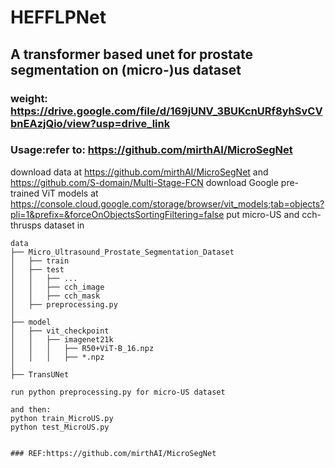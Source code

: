 # HEFFLPNet

## A transformer based unet for prostate segmentation on (micro-)us dataset 

### weight: https://drive.google.com/file/d/169jUNV_3BUKcnURf8yhSvCVbnEAzjQio/view?usp=drive_link

### Usage:refer to: https://github.com/mirthAI/MicroSegNet
download data at https://github.com/mirthAI/MicroSegNet and https://github.com/S-domain/Multi-Stage-FCN
download Google pre-trained ViT models at https://console.cloud.google.com/storage/browser/vit_models;tab=objects?pli=1&prefix=&forceOnObjectsSortingFiltering=false
put micro-US and cch-thrusps dataset in 

```plaintext
data
├── Micro_Ultrasound_Prostate_Segmentation_Dataset
│   ├── train
│   ├── test
│   │   ├── ...
│   │   ├── cch_image
│   │   ├── cch_mask
│   ├── preprocessing.py
│
├── model
│   ├── vit_checkpoint
│   │   ├── imagenet21k
│   │   │   ├── R50+ViT-B_16.npz
│   │   │   ├── *.npz
│
├── TransUNet

run python preprocessing.py for micro-US dataset

and then:
python train_MicroUS.py
python test_MicroUS.py


### REF:https://github.com/mirthAI/MicroSegNet
